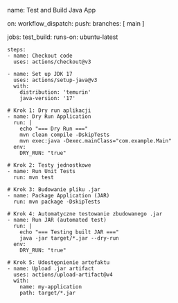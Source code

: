 name: Test and Build Java App

on:
  workflow_dispatch:
  push:
    branches: [ main ]

jobs:
  test_build:
    runs-on: ubuntu-latest

    steps:
    - name: Checkout code
      uses: actions/checkout@v3

    - name: Set up JDK 17
      uses: actions/setup-java@v3
      with:
        distribution: 'temurin'
        java-version: '17'

    # Krok 1: Dry run aplikacji
    - name: Dry Run Application
      run: |
        echo "=== Dry Run ==="
        mvn clean compile -DskipTests
        mvn exec:java -Dexec.mainClass="com.example.Main"
      env:
        DRY_RUN: "true"

    # Krok 2: Testy jednostkowe
    - name: Run Unit Tests
      run: mvn test

    # Krok 3: Budowanie pliku .jar
    - name: Package Application (JAR)
      run: mvn package -DskipTests

    # Krok 4: Automatyczne testowanie zbudowanego .jar
    - name: Run JAR (automated test)
      run: |
        echo "=== Testing built JAR ==="
        java -jar target/*.jar --dry-run
      env:
        DRY_RUN: "true"

    # Krok 5: Udostępnienie artefaktu
    - name: Upload .jar artifact
      uses: actions/upload-artifact@v4
      with:
        name: my-application
        path: target/*.jar
